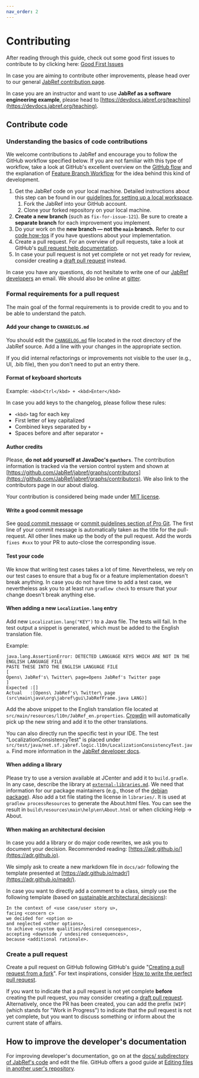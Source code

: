 ```yaml
---
nav_order: 2
---
```

# Contributing

After reading through this guide, check out some good first issues to contribute to by clicking here: [Good First Issues](https://github.com/JabRef/jabref/issues?q=is%3Aissue+is%3Aopen+label%3A%22good+first+issue%22)

In case you are aiming to contribute other improvements, please head over to our general [JabRef contribution page](https://docs.jabref.org/faqcontributing).

In case you are an instructor and want to use **JabRef as a software engineering example**, please head to [https://devdocs.jabref.org/teaching](https://devdocs.jabref.org/teaching).

## Contribute code

### Understanding the basics of code contributions

We welcome contributions to JabRef and encourage you to follow the GitHub workflow specified below. If you are not familiar with this type of workflow, take a look at GitHub's excellent overview on the [GitHub flow](https://guides.github.com/introduction/flow/index.html) and the explanation of [Feature Branch Workflow](https://atlassian.com/git/tutorials/comparing-workflows#feature-branch-workflow) for the idea behind this kind of development.

1. Get the JabRef code on your local machine. Detailed instructions about this step can be found in our [guidelines for setting up a local workspace](getting-into-the-code/guidelines-for-setting-up-a-local-workspace.md).
   1. Fork the JabRef into your GitHub account.
   2. Clone your forked repository on your local machine.
2. **Create a new branch** (such as `fix-for-issue-121`). Be sure to create a **separate branch** for each improvement you implement.
3. Do your work on the **new branch — not the `main` branch.** Refer to our [code how-tos](https://devdocs.jabref.org/getting-into-the-code/code-howtos) if you have questions about your implementation.
4. Create a pull request. For an overview of pull requests, take a look at GitHub's [pull request help documentation](https://help.github.com/articles/about-pull-requests/).
5. In case your pull request is not yet complete or not yet ready for review, consider creating a [draft pull request](https://github.blog/2019-02-14-introducing-draft-pull-requests/) instead.

In case you have any questions, do not hesitate to write one of our [JabRef developers](https://github.com/orgs/JabRef/teams/developers) an email. We should also be online at [gitter](https://gitter.im/JabRef/jabref).

### Formal requirements for a pull request

The main goal of the formal requirements is to provide credit to you and to be able to understand the patch.

#### Add your change to `CHANGELOG.md`

You should edit the [`CHANGELOG.md`](https://github.com/JabRef/jabref/blob/main/CHANGELOG.md#changelog) file located in the root directory of the JabRef source. Add a line with your changes in the appropriate section.

If you did internal refactorings or improvements not visible to the user (e.g., UI, .bib file), then you don't need to put an entry there.

#### **Format of keyboard shortcuts**

Example: `<kbd>Ctrl</kbd> + <kbd>Enter</kbd>`

In case you add keys to the changelog, please follow these rules:

* `<kbd>` tag for each key
* First letter of key capitalized
* Combined keys separated by `+`
* Spaces before and after separator `+`

#### Author credits

Please, **do not add yourself at JavaDoc's `@authors`**. The contribution information is tracked via the version control system and shown at [https://github.com/JabRef/jabref/graphs/contributors](https://github.com/JabRef/jabref/graphs/contributors). We also link to the contributors page in our about dialog.

Your contribution is considered being made under [MIT license](https://tldrlegal.com/license/mit-license).

#### Write a good commit message

See [good commit message](https://github.com/joelparkerhenderson/git\_commit\_message) or [commit guidelines section of Pro Git](http://git-scm.com/book/en/Distributed-Git-Contributing-to-a-Project#Commit-Guidelines). The first line of your commit message is automatically taken as the title for the pull-request. All other lines make up the body of the pull request. Add the words `fixes #xxx` to your PR to auto-close the corresponding issue.

#### Test your code

We know that writing test cases takes a lot of time. Nevertheless, we rely on our test cases to ensure that a bug fix or a feature implementation doesn't break anything. In case you do not have time to add a test case, we nevertheless ask you to at least run `gradlew check` to ensure that your change doesn't break anything else.

#### When adding a new `Localization.lang` entry

Add new `Localization.lang("KEY")` to a Java file. The tests will fail. In the test output a snippet is generated, which must be added to the English translation file.

Example:

```
java.lang.AssertionError: DETECTED LANGUAGE KEYS WHICH ARE NOT IN THE ENGLISH LANGUAGE FILE
PASTE THESE INTO THE ENGLISH LANGUAGE FILE
[
Opens\ JabRef's\ Twitter\ page=Opens JabRef's Twitter page
]
Expected :[]
Actual   :[Opens\ JabRef's\ Twitter\ page (src\main\java\org\jabref\gui\JabRefFrame.java LANG)]
```

Add the above snippet to the English translation file located at `src/main/resources/l10n/JabRef_en.properties`. [Crowdin](https://crowdin.com/project/jabref) will automatically pick up the new string and add it to the other translations.

You can also directly run the specific test in your IDE. The test "LocalizationConsistencyTest" is placed under `src/test/java/net.sf.jabref.logic.l10n/LocalizationConsistencyTest.java`. Find more information in the [JabRef developer docs](https://devdocs.jabref.org/getting-into-the-code/code-howtos#using-localization-correctly).

#### When adding a library

Please try to use a version available at JCenter and add it to `build.gradle`. In any case, describe the library at [`external-libraries.md`](https://github.com/JabRef/jabref/blob/main/external-libraries.md#external-libraries). We need that information for our package maintainers (e.g., those of the [debian package](https://tracker.debian.org/pkg/jabref)). Also add a txt file stating the license in `libraries/`. It is used at `gradlew processResources` to generate the About.html files. You can see the result in `build\resources\main\help\en\About.html` or when clicking Help -> About.

#### When making an architectural decision

In case you add a library or do major code rewrites, we ask you to document your decision. Recommended reading: [https://adr.github.io/](https://adr.github.io).

We simply ask to create a new markdown file in `docs/adr` following the template presented at [https://adr.github.io/madr/](https://adr.github.io/madr/).

In case you want to directly add a comment to a class, simply use the following template (based on [sustainable architectural decisions](https://www.infoq.com/articles/sustainable-architectural-design-decisions)):

```
In the context of <use case/user story u>,
facing <concern c>
we decided for <option o>
and neglected <other options>,
to achieve <system qualities/desired consequences>,
accepting <downside / undesired consequences>,
because <additional rationale>.
```

### Create a pull request

Create a pull request on GitHub following GitHub's guide "[Creating a pull request from a fork](https://help.github.com/en/github/collaborating-with-issues-and-pull-requests/creating-a-pull-request-from-a-fork)". For text inspirations, consider [How to write the perfect pull request](https://github.com/blog/1943-how-to-write-the-perfect-pull-request).

If you want to indicate that a pull request is not yet complete **before** creating the pull request, you may consider creating a [draft pull request](https://github.blog/2019-02-14-introducing-draft-pull-requests/). Alternatively, once the PR has been created, you can add the prefix `[WIP]` (which stands for "Work in Progress") to indicate that the pull request is not yet complete, but you want to discuss something or inform about the current state of affairs.

## How to improve the developer's documentation

For improving developer's documentation, go on at the [docs/ subdirectory of JabRef's code](https://github.com/JabRef/jabref/tree/main/docs) and edit the file.
GitHub offers a good guide at [Editing files in another user's repository](https://help.github.com/en/github/managing-files-in-a-repository/editing-files-in-another-users-repository).
